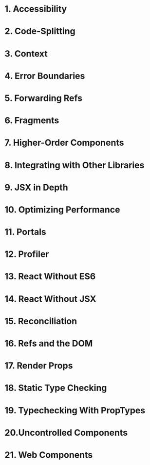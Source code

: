 # 1. Accessibility
# 2. Code-Splitting
# 3. Context
# 4. Error Boundaries
# 5. Forwarding Refs
# 6. Fragments
# 7. Higher-Order Components
# 8. Integrating with Other Libraries
# 9. JSX in Depth
# 10. Optimizing Performance
# 11. Portals
# 12. Profiler
# 13. React Without ES6
# 14. React Without JSX
# 15. Reconciliation
# 16. Refs and the DOM
# 17. Render Props
# 18. Static Type Checking
# 19. Typechecking With PropTypes
# 20.Uncontrolled Components
# 21. Web Components